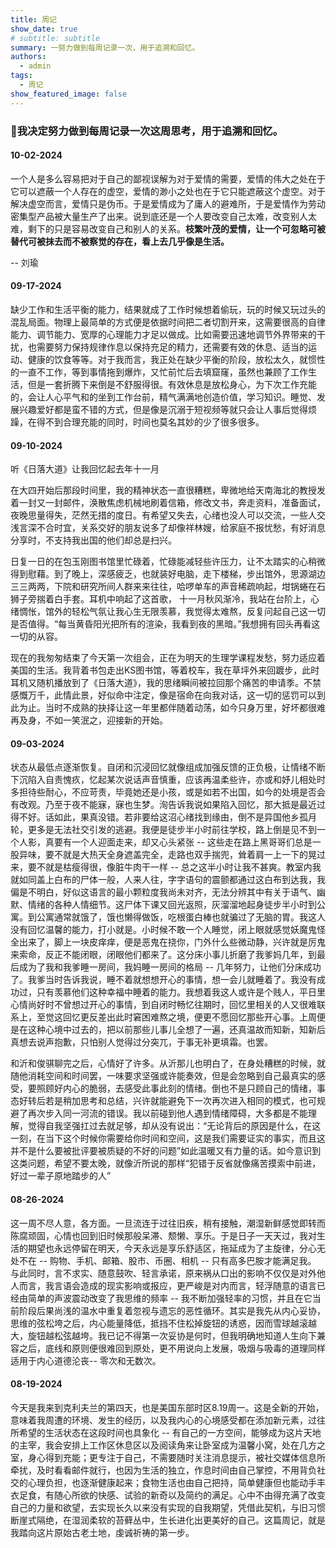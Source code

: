 ```yaml
---
title: 周记
show_date: true
# subtitle: subtitle
summary: 一努力做到每周记录一次，用于追溯和回忆。
authors:
  - admin
tags:
  - 周记
show_featured_image: false 
---
```

### 👋我决定努力做到每周记录一次这周思考，用于追溯和回忆。

#### 10-02-2024

一个人是多么容易把对于自己的鄙视误解为对于爱情的需要，爱情的伟大之处在于它可以遮蔽一个人存在的虚空，爱情的渺小之处也在于它只能遮蔽这个虚空。对于解决虚空而言，爱情只是伪币。于是爱情成为了庸人的避难所，于是爱情作为劳动密集型产品被大量生产了出来。说到底还是一个人要改变自己太难，改变别人太难，剩下的只是容易改变自己和别人的关系。**枝繁叶茂的爱情，让一个可忽略可被替代可被抹去而不被察觉的存在，看上去几乎像是生活。**  

-- 刘瑜
#### 09-17-2024
缺少工作和生活平衡的能力，结果就成了工作时候想着偷玩，玩的时候又玩过头的混乱局面。物理上最简单的方式便是依据时间把二者切割开来，这需要很高的自律能力、调节能力、宽厚的心理能力才足以做成。比如需要迅速地调节外界带来的干扰，也需要努力保持规律作息以保持充足的精力，还需要有效的休息、适当的运动、健康的饮食等等。对于我而言，我正处在缺少平衡的阶段，放松太久，就惯性的一直不工作，等到事情拖到爆炸，又忙前忙后去填窟窿，虽然也兼顾了工作生活，但是一套折腾下来倒是不舒服得很。有效休息是放松身心，为下次工作充能的，会让人心平气和的坐到工作台前，精气满满地创造价值，学习知识。睡觉、发展兴趣爱好都是蛮不错的方式，但是像是沉溺于短视频等就只会让人事后觉得烦躁，在得不到合理充能的同时，时间也莫名其妙的少了很多很多。
#### 09-10-2024
听《日落大道》让我回忆起去年十一月
	
在大四开始后那段时间里，我的精神状态一直很糟糕，卑微地给天南海北的教授发着一封又一封邮件，涣散焦虑机械地刷着信箱，修改文书，奔走资料，准备面试，夜晚思量得失，茫然无措的度日。有希望又失去，心绪也没人可以交流，一些人交浅言深不合时宜，关系交好的朋友说多了却像祥林嫂，给家庭不报忧愁，有好消息分享时，不支持我出国的他们却总是扫兴。
	
日复一日的在包玉刚图书馆里忙碌着，忙碌能减轻些许压力，让不太踏实的心稍微得到慰藉。到了晚上，深感疲乏，也就装好电脑，走下楼梯，步出馆外，思源湖边三三两两，下院和研究所间人群来来往往，哈啰单车的声音稀疏响起，坩锅蜷在石狮子旁揣着白手套。耳机中响起了这首歌， 十一月秋风渐冷，我站在台阶上，心绪惆怅，馆外的轻松气氛让我心生无限羡慕，我觉得太难熬，反复问起自己这一切是否值得。“每当黄昏阳光把所有的渲染，我看到夜的黑暗。”我想拥有回头再看这一切的从容。
	
现在的我匆匆结束了今天第一次组会，正在为明天的生理学课程发愁，努力适应着美国的生活。我背着书包走出KS图书馆，等着校车，我在草坪外来回踱步，此时耳机又随机播放到了《日落大道》，我的思绪瞬间被拉回那个痛苦的申请季。不禁感慨万千，此情此景，好似命中注定，像是宿命在向我对话，这一切的惩罚可以到此为止。当时不成熟的抉择让这一年里都伴随着动荡，如今只身万里，好坏都很难再及身，不如一笑泯之，迎接新的开始。

#### 09-03-2024
状态从最低点逐渐恢复。自闭和沉浸回忆就像组成加强反馈的正负极，让情绪不断下沉陷入自责愧疚，忆起某次说话声音慎重，应该再温柔些许，亦或和妤儿相处时多担待些耐心，不应苛责，毕竟她还是小孩，或是如若不出国，如今的处境是否会有改观。乃至于夜不能寐，寐也生梦。洵告诉我说如果陷入回忆，那大抵是最近过得不好。话如此，果真没错。若非要给这沼心绪找到缘由，倒不是异国他乡孤月轮，更多是无法社交引发的逃避。我便是徒步半小时前往学校，路上倒是见不到一个人影，真要有一个人迎面走来，却又心头紧张 -- 这些走在路上黑哥哥们总是一股异味，要不就是大热天全身遮盖完全，走路也双手揣兜，耸着肩一上一下的晃过来，要不就是枯瘦得很，像脏牛肉干一样 -- 总之这半小时让我不甚爽。教室内我就如同盖上白布的尸体一般，人来人往，字字语句的震颤都通过这白布到达我，我偏是不明白，好似这语言的最小颗粒度我尚未对齐，无法分辨其中有关于语气、幽默、情绪的各种人情细节。这尸体下课又回光返照，灰溜溜地起身徒步半小时到公寓。到公寓通常就饿了，饿也懒得做饭，吃根蛋白棒也就骗过了无脑的胃。我这人没有回忆温馨的能力，打小就是。小时候不敢一个人睡觉，闭上眼就感觉妖魔鬼怪全出来了，脚上一块皮痒痒，便是恶鬼在挠你，门外什么些微动静，兴许就是厉鬼来索命，反正不能闭眼，闭眼他们都来了。这分床小事儿折磨了我爹妈几年，到最后成为了我和我爹睡一房间，我妈睡一房间的格局 -- 几年努力，让他们分床成功了。我爹当时告诉我说，睡不着就想想开心的事情，想一会儿就睡着了。我没有成功过，只有羡慕他们这种幸福中睡着的能力。我想着我这人或许是个贱人，平日里心情尚好时不曾想过开心的事情，到自闭时畅忆往期时，回忆里相关的人又很难联系上，至觉这回忆更反差出此时窘困难熬之境，便更不愿回忆那些开心事。上周便是在这种心境中过去的，把以前那些儿事儿全想了一遍，还真温故而知新，知新后真想去说声抱歉，只怕别人觉得过分突兀，于事无补更填霜。也罢。


和沂和俊骐聊完之后，心情好了许多。从沂那儿也明白了，在身处糟糕的时候，就随他消耗空间和时间罢，一味要求坚强或许能奏效，但是会忽略到自己最真实的感受，要照顾好内心的脆弱，去感受此事此刻的情绪。倒也不是只顾自己的情绪，事态好转后若是稍加思考和总结，兴许就能避免下一次再次进入相同的模式，也可规避了再次步入同一河流的错误。我以前碰到他人遇到情绪障碍，大多都是不能理解，觉得自我坚强扛过去就足够，却从没有说出：“无论背后的原因是什么，在这一刻，在当下这个时候你需要给你时间和空间，这是我们需要证实的事实，而且这并不是什么要被批评要被质疑的不好的问题”如此温暖又有力量的话。如今意识到这类问题，希望不要太晚，就像沂所说的那样“犯错于反省就像痛苦摸索中前进，好过一辈子原地踏步的人”
#### 08-26-2024
这一周不尽人意，各方面。一旦流连于过往旧疾，稍有接触，潮湿新鲜感觉即转而陈腐顽固，心情也回到旧时候那般呆滞、颓懒、享乐。于是日子一天天过，我对生活的期望也永远停留在明天，今天永远是享乐舒适区，拖延成为了主旋律，分心无处不在 -- 购物、手机、邮箱、股市、币圈、相机 -- 只有高多巴胺才能满足我。 与此同时，言不求实、随意鼓吹、轻言承诺，原来祸从口出的影响不仅仅是对外他人而言，我言语会造成的现实影响或报应，更严峻是对内而言，轻浮随意的语言已经由简单的声波震动改变了我思维的频率 -- 我不断加强轻率的习惯，并且在它当前阶段后果尚浅的温水中重复着忽视与遗忘的恶性循环。其实是我先从内心妥协，思维的弦松垮之后，内心能量降低，抵挡不住松掉旋钮的诱惑，因而雪球越滚越大，旋钮越松弦越垮。我已记不得第一次妥协是何时，但我明确地知道人生向下兼容之后，底线和原则便很难回到原处，更不用说向上发展，吸烟与吸毒的道理同样适用于内心道德沦丧-- 零次和无数次。
#### 08-19-2024
今天是我来到克利夫兰的第四天，也是美国东部时区8.19周一。这是全新的开始，意味着我周遭的环境、发生的经历，以及我内心的心境感受都在添加新元素，过往所希望的生活状态在这段时间也具象化 -- 有自己的一方空间，能够成为这片天地的主宰，我会安排上工作区休息区以及阅读角来让卧室成为温馨小窝，处在几方之室，身心得到充能；更专注于自己，不需要随时关注消息提示，被社交媒体信息所牵扰，及时看看邮件就行，也因为生活的独立，作息时间由自己掌控，不用背负社交的心理负担，也逐渐健康起来；食物生活也由自己把持，简单健康但也能动手丰衣足食，有随心所欲的快感、试验的新奇以及简约的满足。心中不由得充满了改变自己的力量和欲望，去实现长久以来没有实现的自我期望，凭借此契机，与旧习惯断崖式隔绝，在湿润柔软的苔藓丛中，生长进化出更美好的自己。这篇周记，就是我踏向这片原始古老土地，虔诚祈祷的第一步。



  